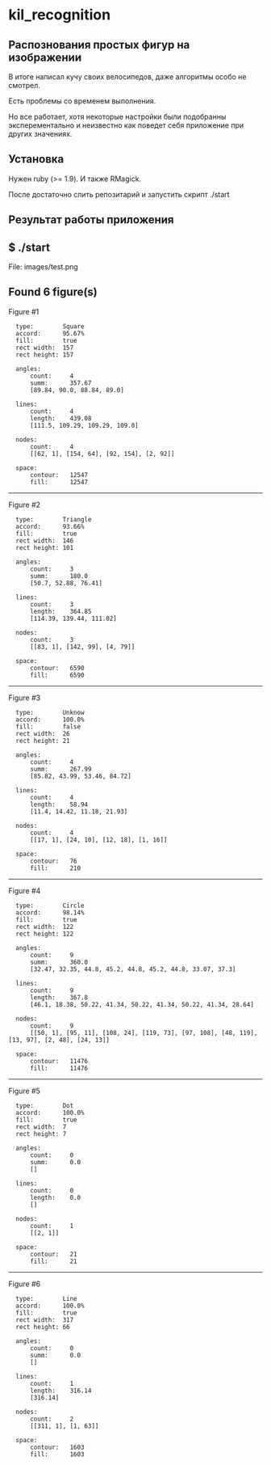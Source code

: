 kil_recognition
=========

Распознования простых фигур на изображении
------------------------------------------

В итоге написал кучу своих велосипедов, даже алгоритмы особо не смотрел.

Есть проблемы со временем выполнения.

Но все работает, хотя некоторые настройки были подобранны эксперементально и неизвестно как поведет себя приложение при других значениях.

Установка
---------

Нужен ruby (>= 1.9).
И также RMagick.

После достаточно слить репозитарий и запустить скрипт ./start

Результат работы приложения
---------------------------

  $ ./start 
  --------------------------------------------------------------------------------
  File: images/test.png
  
  Found 6 figure(s)
  --------------------------------------------------------------------------------
  Figure #1
  
      type:        Square
      accord:      95.67%
      fill:        true
      rect width:  157
      rect height: 157
      
      angles:
          count:     4
          summ:      357.67
          [89.84, 90.0, 88.84, 89.0]
      
      lines:
          count:     4
          length:    439.08
          [111.5, 109.29, 109.29, 109.0]
      
      nodes:
          count:     4
          [[62, 1], [154, 64], [92, 154], [2, 92]]
      
      space:
          contour:   12547
          fill:      12547
      
  --------------------------------------------------------------------------------
  Figure #2
  
      type:        Triangle
      accord:      93.66%
      fill:        true
      rect width:  146
      rect height: 101
      
      angles:
          count:     3
          summ:      180.0
          [50.7, 52.88, 76.41]
      
      lines:
          count:     3
          length:    364.85
          [114.39, 139.44, 111.02]
      
      nodes:
          count:     3
          [[83, 1], [142, 99], [4, 79]]
      
      space:
          contour:   6590
          fill:      6590
      
  --------------------------------------------------------------------------------
  Figure #3
  
      type:        Unknow
      accord:      100.0%
      fill:        false
      rect width:  26
      rect height: 21
      
      angles:
          count:     4
          summ:      267.99
          [85.82, 43.99, 53.46, 84.72]
      
      lines:
          count:     4
          length:    58.94
          [11.4, 14.42, 11.18, 21.93]
      
      nodes:
          count:     4
          [[17, 1], [24, 10], [12, 18], [1, 16]]
      
      space:
          contour:   76
          fill:      210
      
  --------------------------------------------------------------------------------
  Figure #4
  
      type:        Circle
      accord:      98.14%
      fill:        true
      rect width:  122
      rect height: 122
      
      angles:
          count:     9
          summ:      360.0
          [32.47, 32.35, 44.8, 45.2, 44.8, 45.2, 44.8, 33.07, 37.3]
      
      lines:
          count:     9
          length:    367.8
          [46.1, 18.38, 50.22, 41.34, 50.22, 41.34, 50.22, 41.34, 28.64]
      
      nodes:
          count:     9
          [[50, 1], [95, 11], [108, 24], [119, 73], [97, 108], [48, 119], [13, 97], [2, 48], [24, 13]]
      
      space:
          contour:   11476
          fill:      11476
      
  --------------------------------------------------------------------------------
  Figure #5
  
      type:        Dot
      accord:      100.0%
      fill:        true
      rect width:  7
      rect height: 7
      
      angles:
          count:     0
          summ:      0.0
          []
      
      lines:
          count:     0
          length:    0.0
          []
      
      nodes:
          count:     1
          [[2, 1]]
      
      space:
          contour:   21
          fill:      21
      
  --------------------------------------------------------------------------------
  Figure #6
  
      type:        Line
      accord:      100.0%
      fill:        true
      rect width:  317
      rect height: 66
      
      angles:
          count:     0
          summ:      0.0
          []
      
      lines:
          count:     1
          length:    316.14
          [316.14]
      
      nodes:
          count:     2
          [[311, 1], [1, 63]]
      
      space:
          contour:   1603
          fill:      1603
